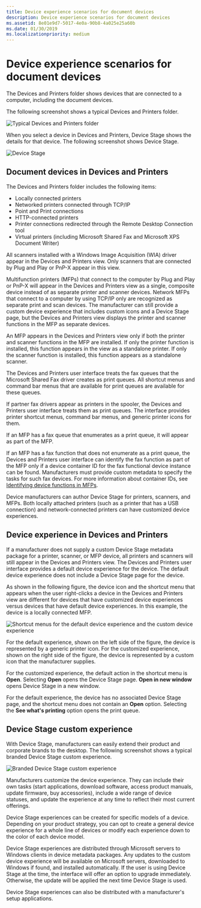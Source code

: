 ```yaml
---
title: Device experience scenarios for document devices
description: Device experience scenarios for document devices
ms.assetid: 8e01e9d7-5017-4e0a-90b8-4a025e25a60b
ms.date: 01/30/2019
ms.localizationpriority: medium
---
```


# Device experience scenarios for document devices

The Devices and Printers folder shows devices that are connected to a computer, including the document devices.

The following screenshot shows a typical Devices and Printers folder.

![Typical Devices and Printers folder](images/devicestage002.png)

When you select a device in Devices and Printers, Device Stage shows the details for that device. The following screenshot shows Device Stage. 

![Device Stage](images/devicestage003.png)

## Document devices in Devices and Printers

The Devices and Printers folder includes the following items:

- Locally connected printers
- Networked printers connected through TCP/IP
- Point and Print connections
- HTTP-connected printers
- Printer connections redirected through the Remote Desktop Connection tool
- Virtual printers (including Microsoft Shared Fax and Microsoft XPS Document Writer)

All scanners installed with a Windows Image Acquisition (WIA) driver appear in the Devices and Printers view. Only scanners that are connected by Plug and Play or PnP-X appear in this view.

Multifunction printers (MFPs) that connect to the computer by Plug and Play or PnP-X will appear in the Devices and Printers view as a single, composite device instead of as separate printer and scanner devices. Network MFPs that connect to a computer by using TCP/IP only are recognized as separate print and scan devices. The manufacturer can still provide a custom device experience that includes custom icons and a Device Stage page, but the Devices and Printers view displays the printer and scanner functions in the MFP as separate devices.

An MFP appears in the Devices and Printers view only if both the printer and scanner functions in the MFP are installed. If only the printer function is installed, this function appears in the view as a standalone printer. If only the scanner function is installed, this function appears as a standalone scanner.

The Devices and Printers user interface treats the fax queues that the Microsoft Shared Fax driver creates as print queues. All shortcut menus and command bar menus that are available for print queues are available for these queues.

If partner fax drivers appear as printers in the spooler, the Devices and Printers user interface treats them as print queues. The interface provides printer shortcut menus, command bar menus, and generic printer icons for them.

If an MFP has a fax queue that enumerates as a print queue, it will appear as part of the MFP.

If an MFP has a fax function that does not enumerate as a print queue, the Devices and Printers user interface can identify the fax function as part of the MFP only if a device container ID for the fax functional device instance can be found. Manufacturers must provide custom metadata to specify the tasks for such fax devices. For more information about container IDs, see [Identifying device functions in MFPs](identifying-device-functions-in-mfps.md).

Device manufacturers can author Device Stage for printers, scanners, and MFPs. Both locally attached printers (such as a printer that has a USB connection) and network-connected printers can have customized device experiences.

## Device experience in Devices and Printers

If a manufacturer does not supply a custom Device Stage metadata package for a printer, scanner, or MFP device, all printers and scanners will still appear in the Devices and Printers view. The Devices and Printers user interface provides a default device experience for the device. The default device experience does not include a Device Stage page for the device.

As shown in the following figure, the device icon and the shortcut menu that appears when the user right-clicks a device in the Devices and Printers view are different for devices that have customized device experiences versus devices that have default device experiences. In this example, the device is a locally connected MFP.

![Shortcut menus for the default device experience and the custom device experience](images/devicestage004.png)

For the default experience, shown on the left side of the figure, the device is represented by a generic printer icon. For the customized experience, shown on the right side of the figure, the device is represented by a custom icon that the manufacturer supplies. 

For the customized experience, the default action in the shortcut menu is **Open**. Selecting **Open** opens the Device Stage page. **Open in new window** opens Device Stage in a new window. 

For the default experience, the device has no associated Device Stage page, and the shortcut menu does not contain an **Open** option. Selecting the **See what's printing** option opens the print queue.

## Device Stage custom experience

With Device Stage, manufacturers can easily extend their product and corporate brands to the desktop. The following screenshot shows a typical branded Device Stage custom experience.

![Branded Device Stage custom experience](images/devicestage005.jpg)

Manufacturers customize the device experience. They can include their own tasks (start applications, download software, access product manuals, update firmware, buy accessories), include a wide range of device statuses, and update the experience at any time to reflect their most current offerings. 

Device Stage experiences can be created for specific models of a device. Depending on your product strategy, you can opt to create a general device experience for a whole line of devices or modify each experience down to the color of each device model.

Device Stage experiences are distributed through Microsoft servers to Windows clients in device metadata packages. Any updates to the custom device experience will be available on Microsoft servers, downloaded to Windows if found, and installed automatically. If the user is using Device Stage at the time, the interface will offer an option to upgrade immediately. Otherwise, the update will be applied the next time Device Stage is used.

Device Stage experiences can also be distributed with a manufacturer's setup applications.
